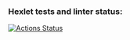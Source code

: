 ### Hexlet tests and linter status:
[![Actions Status](https://github.com/fedot-off/layout-designer-positioning-project-56/workflows/hexlet-check/badge.svg)](https://github.com/fedot-off/layout-designer-positioning-project-56/actions)